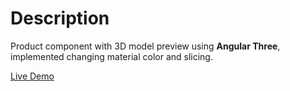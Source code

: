 # Description
Product component with 3D model preview using **Angular Three**, implemented changing material color and slicing.

[Live Demo](https://yellow-sand-0ed3a1303.4.azurestaticapps.net/)